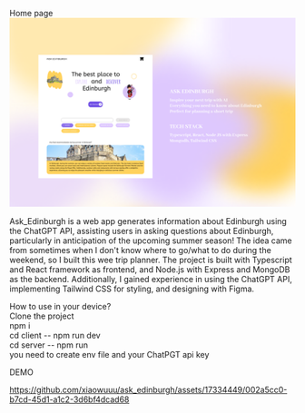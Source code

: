 Home page
![alt text](https://github.com/xiaowuuu/ask_edinburgh/blob/main/images/home_page.png)

Ask_Edinburgh is a web app generates information about Edinburgh using the ChatGPT API, assisting users in asking questions about Edinburgh, particularly in anticipation of the upcoming summer season! The idea came from sometimes when I don't know where to go/what to do during the weekend, so I built this wee trip planner. The project is built with Typescript and React framework as frontend, and Node.js with Express and MongoDB as the backend. Additionally, I gained experience in using the ChatGPT API, implementing Tailwind CSS for styling, and designing with Figma. 

How to use in your device?
<br />Clone the project
<br />npm i
<br />cd client -- npm run dev
<br />cd server -- npm run
<br />you need to create env file and your ChatPGT api key

DEMO




https://github.com/xiaowuuu/ask_edinburgh/assets/17334449/002a5cc0-b7cd-45d1-a1c2-3d6bf4dcad68

